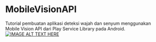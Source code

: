 # MobileVisionAPI
Tutorial pembuatan aplikasi deteksi wajah dan senyum menggunakan Mobile Vision API dari Play Service Library pada Android. 
[![IMAGE ALT TEXT HERE](https://img.youtube.com/vi/3KjEeyKYrH4/0.jpg)](https://www.youtube.com/watch?v=3KjEeyKYrH4)
